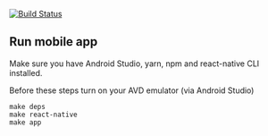 [![Build Status](https://travis-ci.org/VictorGus/clj-cljs-crud.svg?branch=master)](https://travis-ci.org/VictorGus/clj-cljs-crud)

## Run mobile app
Make sure you have Android Studio, yarn, npm and react-native CLI installed.

Before these steps turn on your AVD emulator (via Android Studio)

```
make deps
make react-native
make app
```
